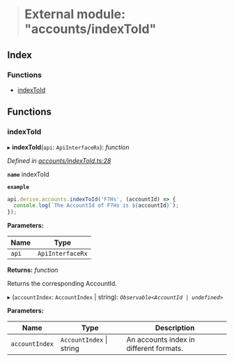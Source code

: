 > # External module: "accounts/indexToId"

## Index

### Functions

* [indexToId](_accounts_indextoid_.md#indextoid)

## Functions

###  indexToId

▸ **indexToId**(`api`: `ApiInterfaceRx`): *function*

*Defined in [accounts/indexToId.ts:28](https://github.com/polkadot-js/api/blob/8da5261/packages/api-derive/src/accounts/indexToId.ts#L28)*

**`name`** indexToId

**`example`** 
<BR>

```javascript
api.derive.accounts.indexToId('F7Hs', (accountId) => {
  console.log(`The AccountId of F7Hs is ${accountId}`);
});
```

**Parameters:**

Name | Type |
------ | ------ |
`api` | `ApiInterfaceRx` |

**Returns:** *function*

Returns the corresponding AccountId.

▸ (`accountIndex`: `AccountIndex` | string): *`Observable<AccountId | undefined>`*

**Parameters:**

Name | Type | Description |
------ | ------ | ------ |
`accountIndex` | `AccountIndex` \| string | An accounts index in different formats. |